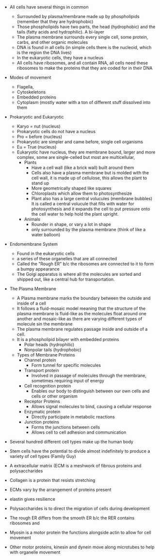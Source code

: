 
- All cells have several things in common
	- Surrounded by plasma/membrane made up by phospholipids (remember that they are hydrophobic)
	- Those phospholipids have two parts, the head (hydrophobic) and the tails (fatty acids and hydrophilic). A bi-layer
	- The plasma membrane surrounds every single cell, some protein, carbs, and other organic molecules
	- DNA is found in all cells (in simple cells there is the nucleoid, which is the region the DNA lives)
	- In the eukaryotic cells, they have a nucleus
	- All cells have ribosomes, and all contain RNA, all cells need these ribosomes to make the proteins that they are coded for in their DNA

- Modes of movement
	- Flagella, 
	- Cytoskeletons
	- Embedded proteins
	- Cytoplasm (mostly water with a ton of different stuff dissolved into them

- Prokaryotic and Eukaryotic  
	- Karyo = nut (nucleus)
	- Prokaryotic cells do not have a nucleus
	- Pro = before (nucleus)
	- Prokaryotic are simpler and came before, single cell organisms
	- Eu = True (nucleus)
	- Eukaryotic have nucleus, they are membrane bound, larger and more complex, some are single-celled but most are multicellular,
		- Plants 
			- Have a cell wall (like a brick wall) built around them 
			- Cells also have a plasma membrane but is molded with the cell wall, it is made up of cellulose, this allows the plant to stand up
			- More geometrically shaped like squares 
			- Chloroplasts which allow them to photosynthesize 
			- Plant also has a large central volucules (membrane bubbles) It is called a central volucule that fills with water for photosynthesis and it expands the cell to put pressure onto the cell water to help hold the plant upright. 
		- Animals
			- Rounder in shape, or vary a lot in shape
			- only surrounded by the plasma membrane (think of like a water balloon)

- Endomembrane System
	- Found in the eukaryotic cells
	- a series of these organelles that are all connected
	- Called the "Rough ER" b/c the ribosomes are connected to it to form a bumpy appearance
	- The Golgi apparatus is where all the molecules are sorted and shipped out, like a central hub for transportation. 

- The Plasma Membrane
	- A Plasma membrane marks the boundary between the outside and inside of a cell
	- It follows a fluid-mosaic model meaning that the structure of the plasma membrane is fluid-like as the molecules float around one another and mosaic-like as there are varying different types of molecule sin the membrane
	- The plasma membrane regulates passage inside and outside of a cell.
	- It is a phospholipid bilayer with embedded proteins 
		- Polar heads (hydrophilic) 
		- Nonpolar tails (hydrophobic)
	- Types of Membrane Proteins 
		- Channel protein 
			- Form tunnel for specific molecules
		- Transport protein 
			- Involved in passage of molecules through the membrane, sometimes requiring input of energy
		- Cell recognition protein 
			- Enables our body to distinguish between our own cells and cells or other organism 
		- Receptor Proteins
			- Allows signal molecules to bind, causing a cellular response 
		- Enzymatic protein 
			- Directly participate in metabolic reactions 
		- Junction proteins 
			- Forms the junctions between cells
			- Allows cell to cell adhesion and communication 

- Several hundred different cell types make up the human body
- Stem cells have the potential to divide almost indefinitely to produce a variety of cell types (Family Guy)
- A extracellular matrix (ECM is a meshwork of fibrous proteins and polysaccharides
- Collagen is a protein that resists stretching
- ECMs vary by the arrangement of proteins present 
- elastin gives resilience
-  Polysaccharides is to direct the migration of cells during development 
- The rough ER differs from the smooth ER b/c the RER contains ribosomes and 
- Myosin is a motor protein the functions alongside actin to allow for cell movement
- Other motor proteins, kinesin and dynein move along microtubes to help with organelle movement 